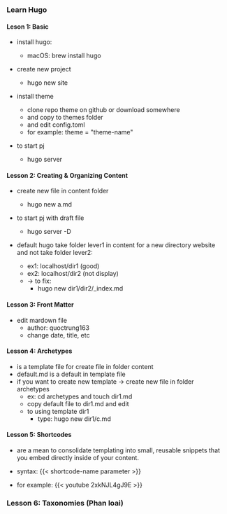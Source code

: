 ### Learn Hugo

#### Leson 1: Basic

- install hugo:
  
  - macOS: brew install hugo

- create new project
  
  - hugo new site

- install theme
  
  - clone repo theme on github or download somewhere
  - and copy to themes folder
  - and edit config.toml
  - for example: theme = "theme-name"

- to start pj
  
  - hugo server

#### Lesson 2: Creating & Organizing Content

- create new file in content folder
  
  - hugo new a.md

- to start pj with draft file
  
  - hugo server -D 

- default hugo take folder lever1 in content for a new directory website and not take folder lever2:
  
  - ex1: localhost/dir1 (good)
  - ex2: localhost/dir2 (not display)
  - -> to fix:
    - hugo new dir1/dir2/_index.md

#### Lesson 3: Front Matter

- edit mardown file
  - author: quoctrung163
  - change date, title, etc

#### Lesson 4: Archetypes

- is a template file for create file in folder content
- default.md is a default in template file
- if you want to create new template -> create new file in folder archetypes 
  - ex: cd archetypes and touch dir1.md
  - copy default file to dir1.md and edit
  - to using template dir1
    - type: hugo new dir1/c.md

#### Lesson 5: Shortcodes

- are a mean to consolidate templating into small, reusable snippets that you embed directly inside of your content.

- syntax: {{< shortcode-name parameter >}}

- for example: {{< youtube 2xkNJL4gJ9E >}}

### Lesson 6: Taxonomies (Phan loai)